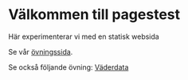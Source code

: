 # Välkommen till pagestest
Här experimenterar vi med en statisk websida

Se vår [övningssida](exercises/README.md).

Se också följande övning: [Väderdata](exercises/weatherdata/Weatherdata_A_replit.md)
